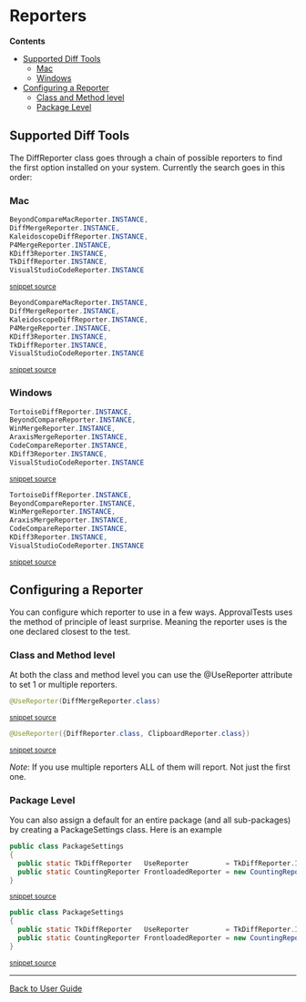 <!--
This file was generate by MarkdownSnippets.
Source File: /approvaltests/docs/mdsource/Reporters.source.md
To change this file edit the source file and then re-run the generation using either the dotnet global tool (https://github.com/SimonCropp/MarkdownSnippets#markdownsnippetstool) or using the api (https://github.com/SimonCropp/MarkdownSnippets#running-as-a-unit-test).
-->
<a id="top"></a>

# Reporters



<!-- START doctoc generated TOC please keep comment here to allow auto update -->
<!-- DON'T EDIT THIS SECTION, INSTEAD RE-RUN doctoc TO UPDATE -->
**Contents**

- [Supported Diff Tools](#supported-diff-tools)
  - [Mac](#mac)
  - [Windows](#windows)
- [Configuring a Reporter](#configuring-a-reporter)
  - [Class and Method level](#class-and-method-level)
  - [Package Level](#package-level)

<!-- END doctoc generated TOC please keep comment here to allow auto update -->


## Supported Diff Tools

The DiffReporter class goes through a chain of possible reporters to find the first option installed on your system.
Currently the search goes in this order:

### Mac

<!-- snippet: mac_diff_reporters -->
```java
BeyondCompareMacReporter.INSTANCE,
DiffMergeReporter.INSTANCE,
KaleidoscopeDiffReporter.INSTANCE,
P4MergeReporter.INSTANCE,
KDiff3Reporter.INSTANCE,
TkDiffReporter.INSTANCE,
VisualStudioCodeReporter.INSTANCE
```
<sup>[snippet source](/approvaltests/target/classes/org/approvaltests/reporters/macosx/MacDiffReporter.java#L11-L19)</sup>
```java
BeyondCompareMacReporter.INSTANCE,
DiffMergeReporter.INSTANCE,
KaleidoscopeDiffReporter.INSTANCE,
P4MergeReporter.INSTANCE,
KDiff3Reporter.INSTANCE,
TkDiffReporter.INSTANCE,
VisualStudioCodeReporter.INSTANCE
```
<sup>[snippet source](/approvaltests/src/main/java/org/approvaltests/reporters/macosx/MacDiffReporter.java#L11-L19)</sup>
<!-- endsnippet -->


### Windows

<!-- snippet: windows_diff_reporters -->
```java
TortoiseDiffReporter.INSTANCE,
BeyondCompareReporter.INSTANCE,
WinMergeReporter.INSTANCE,
AraxisMergeReporter.INSTANCE,
CodeCompareReporter.INSTANCE,
KDiff3Reporter.INSTANCE,
VisualStudioCodeReporter.INSTANCE
```
<sup>[snippet source](/approvaltests/target/classes/org/approvaltests/reporters/windows/WindowsDiffReporter.java#L11-L19)</sup>
```java
TortoiseDiffReporter.INSTANCE,
BeyondCompareReporter.INSTANCE,
WinMergeReporter.INSTANCE,
AraxisMergeReporter.INSTANCE,
CodeCompareReporter.INSTANCE,
KDiff3Reporter.INSTANCE,
VisualStudioCodeReporter.INSTANCE
```
<sup>[snippet source](/approvaltests/src/main/java/org/approvaltests/reporters/windows/WindowsDiffReporter.java#L11-L19)</sup>
<!-- endsnippet -->


## Configuring a Reporter

You can configure which reporter to use in a few ways. ApprovalTests uses the method of principle of least surprise. Meaning the reporter uses is the one declared closest to the test. 

### Class and Method level

At both the class and method level you can use the @UseReporter attribute to set 1 or multiple reporters.

<!-- snippet: use_reporter_single -->
```java
@UseReporter(DiffMergeReporter.class)
```
<sup>[snippet source](/approvaltests/src/test/java/org/approvaltests/reporters/tests/GenericDiffReporterTest.java#L27-L29)</sup>
<!-- endsnippet -->

<!-- snippet: use_reporter_multiple -->
```java
@UseReporter({DiffReporter.class, ClipboardReporter.class})
```
<sup>[snippet source](/approvaltests/src/test/java/machine_specific_tests/approvaltests/tests/Samples.java#L11-L13)</sup>
<!-- endsnippet -->

*Note*: If you use multiple reporters ALL of them will report. Not just the first one.

### Package Level

You can also assign a default for an entire package (and all sub-packages) by creating a PackageSettings class. Here is an example  


<!-- snippet: use_reporter_package_settings -->
```java
public class PackageSettings
{
  public static TkDiffReporter   UseReporter         = TkDiffReporter.INSTANCE;
  public static CountingReporter FrontloadedReporter = new CountingReporter();
}
```
<sup>[snippet source](/approvaltests/target/classes/org/approvaltests/packagesettings/tests/PackageSettings.java#L5-L11)</sup>
```java
public class PackageSettings
{
  public static TkDiffReporter   UseReporter         = TkDiffReporter.INSTANCE;
  public static CountingReporter FrontloadedReporter = new CountingReporter();
}
```
<sup>[snippet source](/approvaltests/src/main/java/org/approvaltests/packagesettings/tests/PackageSettings.java#L5-L11)</sup>
<!-- endsnippet -->

---

[Back to User Guide](README.md#top)
